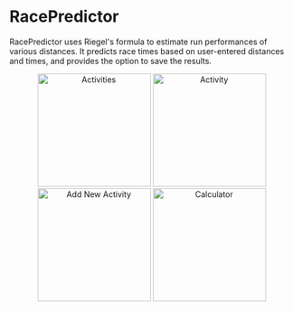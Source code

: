 # RacePredictor

RacePredictor uses Riegel's formula to estimate run performances of various distances. It predicts race times based on user-entered distances and times, and provides the option to save the results. 

<p align='center'>
<img src='http://i.imgur.com/V6py3ig.png' title='Activities' width='200'/>
<img src='http://i.imgur.com/KsGcEbP.png' title='Activity' width='200'/>
<img src='http://i.imgur.com/XGsJJ7m.png' title='Add New Activity' width='200'/>
<img src='http://i.imgur.com/D861E45.png' title='Calculator' width='200'/>
</p>
